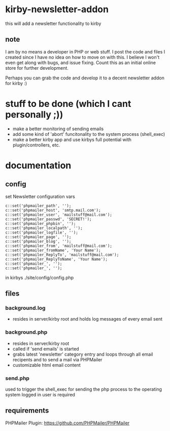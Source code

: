 # kirby-newsletter-addon
this will add a newsletter functionality to kirby

## note
I am by no means a developer in PHP or web stuff.
I post the code and files I created since I have no idea on how to move on with this. I believe I won't even get along with bugs, and issue fixing. Count this as an initial online store for further development.

Perhaps you can grab the code and develop it to a decent newsletter addon for kirby :)

# stuff to be done (which I cant personally ;))
- make a better monitoring of sending emails
- add some kind of 'abort' funcitonality to the system process (shell_exec) 
- make a better kirby app and use kirbys full potential with plugin/controllers, etc.

# documentation
## config
set Newsletter configuration vars
<pre><code>c::set('phpmailer_path', '');
c::set('phpmailer_host', 'smtp.mail.com');
c::set('phpmailer_user', 'mailstuff@mail.com');
c::set('phpmailer_passwd', 'SECRET!');
c::set('phpmailer_phpbin', '');
c::set('phpmailer_localpath', '');
c::set('phpmailer_logfile', '');
c::set('phpmailer_page', '');
c::set('phpmailer_blog', '');
c::set('phpmailer_from', 'mailstuff@mail.com');
c::set('phpmailer_fromName', 'Your Name');
c::set('phpmailer_ReplyTo', 'mailstuff@mail.com');
c::set('phpmailer_ReplyToName', 'Your Name');
c::set('phpmailer_', '');
c::set('phpmailer_', '');</pre></code>

in kirbys ./site/config/config.php

## files
### background.log
- resides in server/kirby root and holds log messages of every email sent

### background.php
- resides in server/kirby root
- called if 'send emails' is started
- grabs latest 'newsletter' category entry and loops through all email recipents and to send a mail via PHPMailer
- customizable html email content

### send.php
used to trigger the shell_exec for sending the php process to the operating system
logged in user is required

## requirements
PHPMailer Plugin: https://github.com/PHPMailer/PHPMailer
